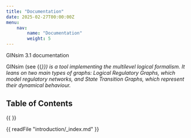 ```yaml
---
title: "Documentation"
date: 2025-02-27T00:00:00Z
menu: 
    nav:
        name: "Documentation"
        weight: 5
---
```


GINsim 3.1 documentation

GINsim (see {{<cite Naldi2009 >}}) is a tool implementing the multilevel logical formalism. It leans on two main types of graphs: Logical Regulatory Graphs, which model regulatory networks, and State Transition Graphs, which represent their dynamical behaviour.

## Table of Contents
{{ <toc> }}

{{ readFile "introduction/_index.md" }}

